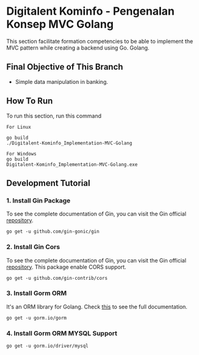# Digitalent Kominfo - Pengenalan Konsep MVC Golang
This section facilitate formation competencies to be able to implement the MVC pattern while creating a backend using Go.
Golang.

## Final Objective of This Branch 
* Simple data manipulation in banking.

## How To Run
To run this section, run this command 
```
For Linux

go build
./Digitalent-Kominfo_Implementation-MVC-Golang

For Windows
go build
Digitalent-Kominfo_Implementation-MVC-Golang.exe
```

## Development Tutorial
### 1. Install Gin Package
To see the complete documentation of Gin, you can visit the Gin official [repository][gin-repository].
```
go get -u github.com/gin-gonic/gin
```
### 2. Install Gin Cors
To see the complete documentation of Gin, you can visit the Gin official [repository][gin-repository]. This package enable CORS support.
```
go get -u github.com/gin-contrib/cors
```
### 3. Install Gorm ORM
It's an ORM library for Golang. Check [this][gorm_io] to see the full documentation.
```
go get -u gorm.io/gorm
```
### 4. Install Gorm ORM MYSQL Support
```
go get -u gorm.io/driver/mysql
```
[gin-repository]: <https://github.com/gin-gonic/gin>
[gin_cors-repository]: <https://github.com/gin-contrib/cors>
[gorm_io]: <https://gorm.io/>
